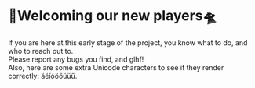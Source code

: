 # 🚀Welcoming our new players🛸
If you are here at this early stage of the project, you know what to do, and who to reach out to.<br/>
Please report any bugs you find, and glhf!<br/>
Also, here are some extra Unicode characters to see if they render correctly: áéíóöőúüű.
